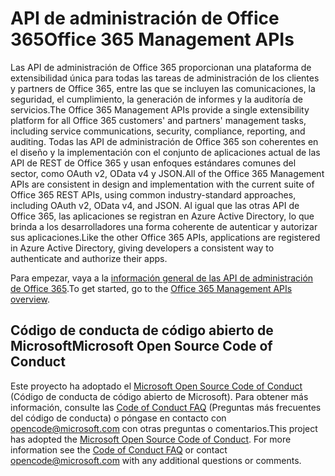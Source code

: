 # <a name="office-365-management-apis"></a><span data-ttu-id="e3e75-101">API de administración de Office 365</span><span class="sxs-lookup"><span data-stu-id="e3e75-101">Office 365 Management APIs</span></span>

<span data-ttu-id="e3e75-102">Las API de administración de Office 365 proporcionan una plataforma de extensibilidad única para todas las tareas de administración de los clientes y partners de Office 365, entre las que se incluyen las comunicaciones, la seguridad, el cumplimiento, la generación de informes y la auditoría de servicios.</span><span class="sxs-lookup"><span data-stu-id="e3e75-102">The Office 365 Management APIs provide a single extensibility platform for all Office 365 customers' and partners' management tasks, including service communications, security, compliance, reporting, and auditing.</span></span> <span data-ttu-id="e3e75-103">Todas las API de administración de Office 365 son coherentes en el diseño y la implementación con el conjunto de aplicaciones actual de las API de REST de Office 365 y usan enfoques estándares comunes del sector, como OAuth v2, OData v4 y JSON.</span><span class="sxs-lookup"><span data-stu-id="e3e75-103">All of the Office 365 Management APIs are consistent in design and implementation with the current suite of Office 365 REST APIs, using common industry-standard approaches, including OAuth v2, OData v4, and JSON.</span></span> <span data-ttu-id="e3e75-104">Al igual que las otras API de Office 365, las aplicaciones se registran en Azure Active Directory, lo que brinda a los desarrolladores una forma coherente de autenticar y autorizar sus aplicaciones.</span><span class="sxs-lookup"><span data-stu-id="e3e75-104">Like the other Office 365 APIs, applications are registered in Azure Active Directory, giving developers a consistent way to authenticate and authorize their apps.</span></span>

<span data-ttu-id="e3e75-105">Para empezar, vaya a la [información general de las API de administración de Office 365](https://docs.microsoft.com/en-us/office/office-365-management-api/office-365-management-apis-overview).</span><span class="sxs-lookup"><span data-stu-id="e3e75-105">To get started, go to the [Office 365 Management APIs overview](https://docs.microsoft.com/en-us/office/office-365-management-api/office-365-management-apis-overview).</span></span>



## <a name="microsoft-open-source-code-of-conduct"></a><span data-ttu-id="e3e75-106">Código de conducta de código abierto de Microsoft</span><span class="sxs-lookup"><span data-stu-id="e3e75-106">Microsoft Open Source Code of Conduct</span></span>
<span data-ttu-id="e3e75-p102">Este proyecto ha adoptado el [Microsoft Open Source Code of Conduct](https://opensource.microsoft.com/codeofconduct/) (Código de conducta de código abierto de Microsoft). Para obtener más información, consulte las [Code of Conduct FAQ](https://opensource.microsoft.com/codeofconduct/faq/) (Preguntas más frecuentes del código de conducta) o póngase en contacto con [opencode@microsoft.com](mailto:opencode@microsoft.com) con otras preguntas o comentarios.</span><span class="sxs-lookup"><span data-stu-id="e3e75-p102">This project has adopted the [Microsoft Open Source Code of Conduct](https://opensource.microsoft.com/codeofconduct/). For more information see the [Code of Conduct FAQ](https://opensource.microsoft.com/codeofconduct/faq/) or contact [opencode@microsoft.com](mailto:opencode@microsoft.com) with any additional questions or comments.</span></span>